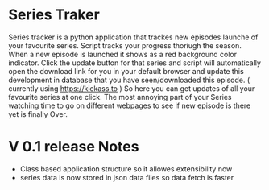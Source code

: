 Series Traker
=============
Series tracker is a python application that trackes new episodes launche of your favourite series.
Script tracks your progress thoriugh the season.
When a new episode is launched it shows as a red background color indicator.
Click the update button for that series and script will automatically open the download link for you in your default browser and update this development in database that you have seen/downloaded this episode. ( currently using https://kickass.to )
So here you can get updates of all your favourite series at one click.
The most annoying part of your Series watching time to go on different webpages to see if new episode is there yet is finally Over.

V 0.1 release Notes
===================
- Class based application structure so it allowes extensibility now
- series data is now stored in json data files so data fetch is faster
